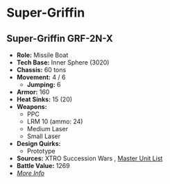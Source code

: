# Super-Griffin 

## Super-Griffin GRF-2N-X 

- **Role:** Missile Boat 
- **Tech Base:** Inner Sphere (3020) 
- **Chassis:** 60 tons 
- **Movement:** 4 / 6 
  - **Jumping:** 6 
- **Armor:** 160 
- **Heat Sinks:** 15 (20) 
- **Weapons:** 
  - PPC 
  - LRM 10 (ammo: 24) 
  - Medium Laser 
  - Small Laser 
- **Design Quirks:** 
  - Prototype 
- **Sources:** XTRO Succession Wars , [Master Unit List](http://masterunitlist.info/Unit/Details/5771/super-griffin-grf-2n-x) 
- **Battle Value:** 1269 
- [*More Info*](super-griffin/super-griffin_grf-2n-x.md) 

